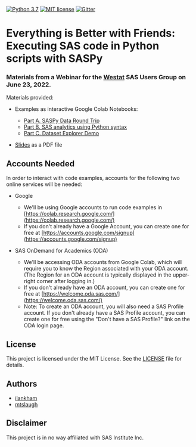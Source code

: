 [![Python 3.7](https://img.shields.io/badge/python-3.7-brightgreen.svg)](#prerequisites)  [![MIT license](https://img.shields.io/badge/License-MIT-blue.svg)](LICENSE)  [![Gitter](https://img.shields.io/gitter/room/saspy-bffs/community.svg?color=777777)](https://gitter.im/saspy-bffs/community)


# Everything is Better with Friends: Executing SAS code in Python scripts with SASPy



### Materials from a Webinar for the [Westat](https://www.westat.com/) SAS Users Group on June 23, 2022.

Materials provided:
  - Examples as interactive Google Colab Notebooks:
    - [Part A. SASPy Data Round Trip](https://colab.research.google.com/drive/1pdtAVy5S9RntKje-LTbX8e2G85tutMKz#offline=true&sandboxMode=true)
    - [Part B. SAS analytics using Python syntax](https://colab.research.google.com/drive/1O5nhWmlLESkzvMJNdrZlHmxUW_OcBpWB#offline=true&sandboxMode=true)
    - [Part C. Dataset Explorer Demo](https://github.com/saspy-bffs/dataset-explorer)

  - [Slides](slides/Slides-Westat_20220623_Webinar-Everything_Is_Better_With_Friends.pdf) as a PDF file


## Accounts Needed

In order to interact with code examples, accounts for the following two online services will be needed:

- Google
  - We'll be using Google accounts to run code examples in [https://colab.research.google.com/](https://colab.research.google.com/)
  - If you don't already have a Google Account, you can create one for free at [https://accounts.google.com/signup](https://accounts.google.com/signup) 

- SAS OnDemand for Academics (ODA)
  - We'll be accessing ODA accounts from Google Colab, which will require you to know the Region associated with your ODA account. (The Region for an ODA account is typically displayed in the upper-right corner after logging in.)
  - If you don't already have an ODA account, you can create one for free at [https://welcome.oda.sas.com/](https://welcome.oda.sas.com/)
  - Note: To create an ODA account, you will also need a SAS Profile account. If you don't already have a SAS Profile account, you can create one for free using the "Don't have a SAS Profile?" link on the ODA login page.


## License
This project is licensed under the MIT License. See the [LICENSE](LICENSE) file for details.


## Authors
* [ilankham](https://github.com/ilankham)
* [mtslaugh](https://github.com/mtslaugh)


## Disclaimer

This project is in no way affiliated with SAS Institute Inc.
